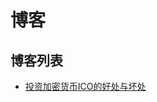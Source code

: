 # 博客

## 博客列表
- [投资加密货币ICO的好处与坏处](https://github.com/dyfvicture/blog/tree/master/article/2017-06-29/投资加密货币ICO的好处与坏处.md)